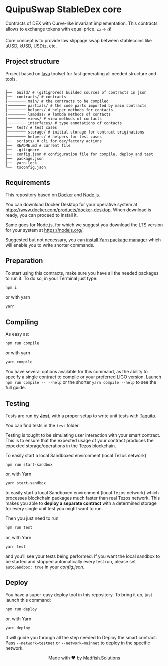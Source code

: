 # QuipuSwap StableDex core

Contracts of DEX with Curve-like invariant implementation. This contracts allows to exchange tokens with equal price.  💵 -> 💰

Core concept is to provide low slippage swap between stablecoins like uUSD, kUSD, USDtz, etc.

## Project structure
Project based on [lava](https://github.com/uconomy/lava) toolset for fast generating all needed structure and tools.

```
.
├──  build/ # (gitignored) builded sources of contracts in json
├──  contracts/ # contracts
|──────── main/ # the contracts to be compiled
|──────── partials/ # the code parts imported by main contracts
|──────── helpers/ # helper methods for contacts
|──────── lambdas/ # lambda methods of contacts
|──────── views/ # view methods of contacts
|──────── interfaces/ # type annotations of contacts
├──  test/ # test cases
├──────── storage/ # initial storage for contract originations
├──────── helpers/ # helpers for test cases
├──  scripts/ # cli for dex/factory actions
├──  README.md # current file
├──  .gitignore
├──  config.json # configuration file for compile, deploy and test
├──  package.json
├──  yarn.lock
└──  tsconfig.json

```

## Requirements

This repository based on [Docker](https://www.docker.com) and [Node.js](https://nodejs.org/).

You can download Docker Desktop for your operative system at <https://www.docker.com/products/docker-desktop>. When download is ready, you can proceed to install it.

Same goes for Node.js, for which we suggest you download the LTS version for your system at <https://nodejs.org/>.

Suggested but not necessary, you can [install Yarn package manager](https://yarnpkg.com/getting-started/install) which will enable you to write shorter commands.

## Preparation

To start using this contracts, make sure you have all the needed packages to run it. To do so, in your Terminal just type:

```bash
npm i
```

or with yarn

```bash
yarn
```

## Compiling

As easy as:

```bash
npm run compile
```

or with yarn

```bash
yarn compile
```

You have several options available for this command, as the ability to specify a single contract to compile or your preferred LIGO version. Launch `npm run compile -- --help` or the shorter `yarn compile --help` to see the full guide.

## Testing

Tests are run by [**Jest**](https://jestjs.io), with a proper setup to write unit tests with [Taquito](https://tezostaquito.io).

You can find tests in the `test` folder.

Testing is tought to be simulating user interaction with your smart contract. This is to ensure that the expected usage of your contract produces the expexted storage/operations in the Tezos blockchain.

To easily start a local Sandboxed environment (local Tezos network)

```bash
npm run start-sandbox
```

or, with Yarn

```bash
yarn start-sandbox
```

to easily start a local Sandboxed environment (local Tezos network) which processes blockchain packages much faster than real Tezos network. This makes you able to **deploy a separate contract** with a determined storage for every single unit test you might want to run.

Then you just need to run

```bash
npm run test
```

or, with Yarn

```bash
yarn test
```

and you'll see your tests being performed. If you want the local sandbox to be started and stopped automatically every test run, please set `autoSandbox: true` in your *config.json*.

## Deploy

You have a super-easy deploy tool in this repository. To bring it up, just launch this command:

```bash
npm run deploy
```

or, with Yarn

```bash
yarn deploy
```

It will guide you through all the step needed to Deploy the smart contract.
Pass `--network=testnet` or `--network=mainnet` to deploy in the specific network.

<p align="center"> Made with ❤️ by <a href=https://www.madfish.solutions>Madfish.Solutions</a>
